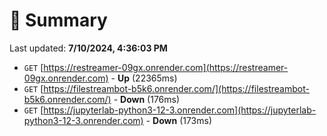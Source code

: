 # 📖 Summary
Last updated: **7/10/2024, 4:36:03 PM**

- `GET` [https://restreamer-09gx.onrender.com](https://restreamer-09gx.onrender.com) - **Up** (22365ms)
- `GET` [https://filestreambot-b5k6.onrender.com/](https://filestreambot-b5k6.onrender.com/) - **Down** (176ms)
- `GET` [https://jupyterlab-python3-12-3.onrender.com](https://jupyterlab-python3-12-3.onrender.com) - **Down** (173ms)
